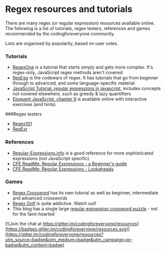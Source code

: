 # Regex resources and tutorials

There are many regex (or regular expression) resources available online. The following is a list of tutorials, regex testers, references and games recommended by the codingforeveryone community.

Lists are organised by popularity, based on user votes.

### Tutorials
- [RegexOne](http://regexone.com/) is a tutorial that starts simply and gets more complex. It's regex-only, JavaScript regex methods aren't covered
- [RexEgg](http://www.rexegg.com/) is the codewars of regex. It has tutorials that go from beginner through to advanced, and some language-specific material
- [JavaScript Tutorial: regular expressions in javascript](http://javascript.info/tutorial/regular-expressions-javascript), includes concepts not covered elsewhere, such as greedy & lazy quantifiers
- [Eloquent JavaScript, chapter 9](http://eloquentjavascript.net/09_regexp.html) is available online with interactive exercises (and hints)

###Regex testers
- [Regex101](https://regex101.com/) 
- [RegExr](http://regexr.com/)

### References
- [Regular-Expressions.info](http://www.regular-expressions.info/) is a good reference for more sophisticated expressions (not JavaScript specific)
- [CFE ReadMe: Regular Expressions - a Beginner's guide](https://github.com/codingforeveryone/READMEs/blob/master/JavaScript/regular-expressions-beginners-guide.md)
- [CFE ReadMe: Regular Expressions - Lookaheads](https://github.com/codingforeveryone/READMEs/blob/master/JavaScript/regular-expressions-lookaheads.md)

### Games
- [Regex Crossword](https://regexcrossword.com/) has its own tutorial as well as beginner, intermediate and advanced crosswords
- [Regex Golf](http://regex.alf.nu/) is quite addictive. Watch out!
- This blog has a single large [regular expression crossword puzzle](https://gregable.com/2015/12/regular-expression-crossword-puzzle.html) - not for the faint-hearted



[![Join the chat at https://gitter.im/codingforeveryone/resources](https://badges.gitter.im/codingforeveryone/resources.svg)](https://gitter.im/codingforeveryone/resources?utm_source=badge&utm_medium=badge&utm_campaign=pr-badge&utm_content=badge)
